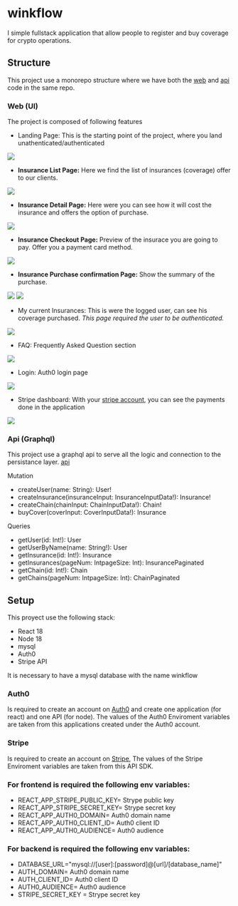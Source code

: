 # winkflow

I simple fullstack application that allow people to register and buy coverage for crypto operations.

## Structure

This project use a monorepo structure where we have both the [web](/web) and [api](/api) code in the same repo.

### Web (UI)
The project is composed of following features

* Landing Page: This is the starting point of the project, where you land unathenticated/authenticated

![](images/landing.png)

* **Insurance List Page:** Here we find the list of insurances (coverage) offer to our clients.

![](images/Insurances.png)

* **Insurance Detail Page:** Here were you can see how it will cost the insurance and offers the option of purchase.

![](images/insurace-details.png)

* **Insurance Checkout Page:** Preview of the insurace you are going to pay. Offer you a payment card method.

![](images/payment-checkout.png)

* **Insurance Purchase confirmation Page:** Show the summary of the purchase.

![](images/payment-success1.png)
![](images/payment-success2.png)

* My current Insurances: This is were the logged user, can see his coverage purchased. *This page required the user to be authenticated.*

![](images/my-insurances.png)

* FAQ: Frequently Asked Question section

![](images/faq.png)

* Login: Auth0 login page

![](images/login.png)

* Stripe dashboard: With your [stripe account](https://dashboard.stripe.com/test/payments), you can see the payments done in the application

![](images/stripe-dashboard.png)

### Api (Graphql)
This project use a graphql api to serve all the logic and connection to the persistance layer. [api](http://localhost:4000/graphql) 

Mutation

* createUser(name: String): User!
* createInsurance(insuranceInput: InsuranceInputData!): Insurance!
* createChain(chainInput: ChainInputData!): Chain!
* buyCover(coverInput: CoverInputData!): Insurance

Queries

* getUser(id: Int!): User 
* getUserByName(name: String!): User
* getInsurance(id: Int!): Insurance
* getInsurances(pageNum: IntpageSize: Int): InsurancePaginated
* getChain(id: Int!): Chain
* getChains(pageNum: IntpageSize: Int): ChainPaginated

## Setup
This proyect use the following stack:

- React 18
- Node 18
- mysql
- Auth0
- Stripe API

It is necessary to have a mysql database with the name winkflow

### Auth0

Is required to create an account on [Auth0](https://auth0.com) and create one application (for react) and one API (for node).
The values of the Auth0 Enviroment variables are taken from this applications created under the Auth0 account.

### Stripe
Is required to create an account on [Stripe](https://stripe.com/), The values of the Stripe Enviroment variables are taken from this API SDK.

### For frontend is required the following env variables:

- REACT_APP_STRIPE_PUBLIC_KEY= Strype public key
- REACT_APP_STRIPE_SECRET_KEY= Strype secret key
- REACT_APP_AUTH0_DOMAIN= Auth0 domain name
- REACT_APP_AUTH0_CLIENT_ID= Auth0 client ID
- REACT_APP_AUTH0_AUDIENCE= Auth0 audience

### For backend is required the following env variables:

- DATABASE_URL="mysql://[user]:[password]@[url]/[database_name]"
- AUTH_DOMAIN= Auth0 domain name
- AUTH_CLIENT_ID= Auth0 client ID
- AUTH0_AUDIENCE= Auth0 audience
- STRIPE_SECRET_KEY = Strype secret key
